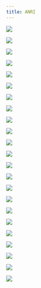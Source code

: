 ```yaml
---
title: ANRI
---
```


<div class="clearfix"></div>
<div id="project-images" class="owl-carousel owl-theme" markdown="1">
    
![](ANRI_G_View02.jpg)
    
![](ANRI_G_View03.jpg)
    
![](ANRI_G_View04.jpg)
    
![](ANRI_G_View05.jpg)
    
![](ANRI_G_View06.jpg)
    
![](ANRI_G_View08.jpg)
    
![](ANRI_SP_View01.jpg)
    
![](ANRI_SP_View03.jpg)
    
![](ANRI_SP_View07.jpg)
    
![](ANRI_SP_View09.jpg)
    
![](ANRI_SP_View10.jpg)
    
![](ANRI_SP_View11.jpg)
    
![](ANRI_SP_View12.jpg)
    
![](ANRI_DE_%281%29.jpg)
    
![](ANRI_DE_%282%29.jpg)
    
![](ANRI_DE_%283%29.jpg)
    
![](ANRI_DE_%284%29.jpg)
    
![](ANRI_DE_%285%29.jpg)
    
![](ANRI_DS_%281%29.jpg)
    
![](ANRI_DS_%282%29.jpg)
    
![](ANRI_DS_%283%29.jpg)
    
![](ANRI_DS_%284%29.jpg)
    
![](ANRI_DS_%285%29.jpg)

</div>